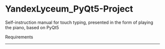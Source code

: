 # YandexLyceum_PyQt5-Project
Self-instruction manual for touch typing, presented in the form of playing the piano, based on PyQt5

Requirements
<hr>
